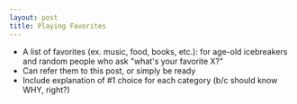 ```yaml
---
layout: post
title: Playing Favorites
---
```


- A list of favorites (ex. music, food, books, etc.): for age-old icebreakers and random people who ask "what's your favorite X?" 
- Can refer them to this post, or simply be ready
- Include explanation of #1 choice for each category (b/c should know WHY, right?)
